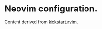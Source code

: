 # Neovim configuration.

Content derived from [kickstart.nvim](https://github.com/nvim-lua/kickstart.nvim).
